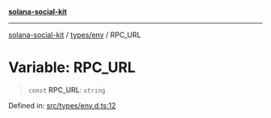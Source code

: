 [**solana-social-kit**](../../../README.md)

***

[solana-social-kit](../../../README.md) / [types/env](../README.md) / RPC\_URL

# Variable: RPC\_URL

> `const` **RPC\_URL**: `string`

Defined in: [src/types/env.d.ts:12](https://github.com/SendArcade/solana-social-starter/blob/98f94bb63d3814df24512365f6ae706d273e698f/src/types/env.d.ts#L12)
